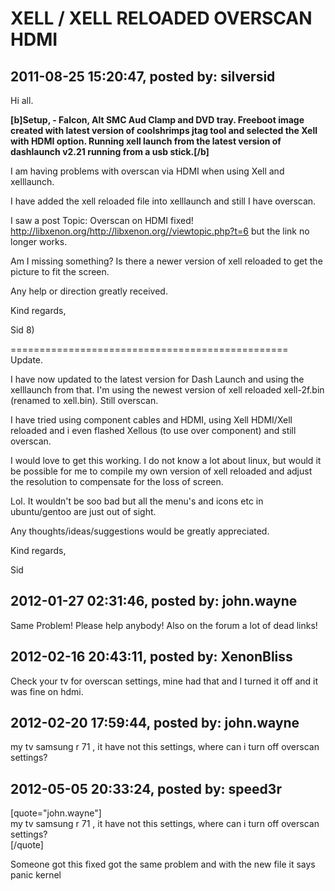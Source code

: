 # XELL / XELL RELOADED OVERSCAN HDMI

## 2011-08-25 15:20:47, posted by: silversid

Hi all.  
   
 **[b]Setup, - Falcon, Alt SMC Aud Clamp and DVD tray. Freeboot image created with latest version of coolshrimps jtag tool and selected the Xell with HDMI option. Running xell launch from the latest version of dashlaunch v2.21 running from a usb stick.[/b]**  
   
 I am having problems with overscan via HDMI when using Xell and xelllaunch.  
   
 I have added the xell reloaded file into xelllaunch and still I have overscan.   
   
 I saw a post Topic: Overscan on HDMI fixed! http://libxenon.org/http://libxenon.org//viewtopic.php?t=6 but the link no longer works.  
   
 Am I missing something? Is there a newer version of xell reloaded to get the picture to fit the screen.  
   
 Any help or direction greatly received.  
   
   
 Kind regards,  
   
   
 Sid 8)  
   
   
   
 ================================================  
 Update.  
   
 I have now updated to the latest version for Dash Launch and using the xelllaunch from that. I'm using the newest version of xell reloaded xell-2f.bin (renamed to xell.bin). Still overscan.  
   
 I have tried using component cables and HDMI, using Xell HDMI/Xell reloaded and i even flashed Xellous (to use over component) and still overscan.  
   
 I would love to get this working. I do not know a lot about linux, but would it be possible for me to compile my own version of xell reloaded and adjust the resolution to compensate for the loss of screen.  
   
   
 Lol. It wouldn't be soo bad but all the menu's and icons etc in ubuntu/gentoo are just out of sight.  
   
   
   
 Any thoughts/ideas/suggestions would be greatly appreciated.  
   
   
 Kind regards,  
   
   
 Sid

## 2012-01-27 02:31:46, posted by: john.wayne

Same Problem! Please help anybody! Also on the forum a lot of dead links!

## 2012-02-16 20:43:11, posted by: XenonBliss

Check your tv for overscan settings, mine had that and I turned it off and it was fine on hdmi.

## 2012-02-20 17:59:44, posted by: john.wayne

my tv samsung r 71 , it have not this settings, where can i turn off overscan settings?

## 2012-05-05 20:33:24, posted by: speed3r

[quote="john.wayne"]  
 my tv samsung r 71 , it have not this settings, where can i turn off overscan settings?  
 [/quote]  
   
 Someone got this fixed got the same problem and with the new file it says panic kernel